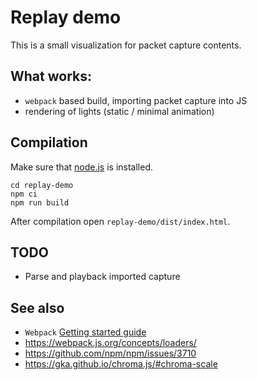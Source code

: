 Replay demo
===========

This is a small visualization for packet capture contents. 


What works:
-----------

 - `webpack` based build, importing packet capture into JS
 - rendering of lights (static / minimal animation)


Compilation
-----------

Make sure that [node.js](https://nodejs.org/en/download/) is installed.

```
cd replay-demo
npm ci
npm run build
```

After compilation open `replay-demo/dist/index.html`.


TODO
-----

 - Parse and playback imported capture


See also 
--------

 - `Webpack` [Getting started guide](https://webpack.js.org/guides/getting-started/)
 - <https://webpack.js.org/concepts/loaders/>
 - <https://github.com/npm/npm/issues/3710>
 - <https://gka.github.io/chroma.js/#chroma-scale>